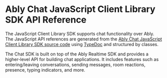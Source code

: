 # Ably Chat JavaScript Client Library SDK API Reference

The JavaScript Client Library SDK supports chat functionality over Ably. The JavaScript API references are generated
from the [Ably Chat JavaScript Client Library SDK source code](https://github.com/ably-labs/ably-chat-js)
using [TypeDoc](https://typedoc.org) and structured by classes.

The Chat SDK is built on top of the Ably Realtime SDK and provides a higher-level API for building chat applications. It
includes features such as entering/leaving conversations, sending messages, room reactions, presence, typing indicators,
and more.

